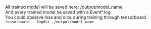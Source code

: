 All trained model will be saved here: /output/model_name  
And every trained model be saved with a Event*.log  
You could observe loss and dice during training through tensorboard  
`tensorboard --logdir ./output/model_name`